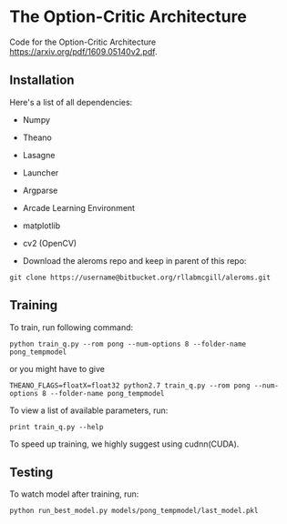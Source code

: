 # The Option-Critic Architecture

Code for the Option-Critic Architecture https://arxiv.org/pdf/1609.05140v2.pdf.

## Installation

Here's a list of all dependencies:

- Numpy
- Theano
- Lasagne
- Launcher
- Argparse
- Arcade Learning Environment
- matplotlib
- cv2 (OpenCV)

- Download the aleroms repo and keep in parent of this repo:
```
git clone https://username@bitbucket.org/rllabmcgill/aleroms.git
```


## Training

To train, run following command:
```
python train_q.py --rom pong --num-options 8 --folder-name pong_tempmodel
```
or you might have to give
```
THEANO_FLAGS=floatX=float32 python2.7 train_q.py --rom pong --num-options 8 --folder-name pong_tempmodel
```


To view a list of available parameters, run:
```
print train_q.py --help
```

To speed up training, we highly suggest using cudnn(CUDA).

## Testing

To watch model after training, run:
```
python run_best_model.py models/pong_tempmodel/last_model.pkl
```

